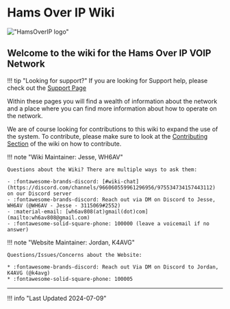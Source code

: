 # Hams Over IP Wiki

!["HamsOverIP logo"](https://hamsoverip.com/static/media/banner.fd512c01e82a6f4ed378.webp)

## Welcome to the wiki for the Hams Over IP VOIP Network

!!! tip "Looking for support?"
    If you are looking for Support help, please check out the [Support Page](./General/user_guides/support.md)

Within these pages you will find a wealth of information about the network and a place where you can find more information about how to operate on the network.

We are of course looking for contributions to this wiki to expand the use of the system. To contribute, please make sure to look at the [Contributing Section](./wiki/overview.md) of the wiki on how to contribute.

<div class="grid" markdown>

!!! note "Wiki Maintainer: Jesse, WH6AV"

    Questions about the Wiki? There are multiple ways to ask them:

    - :fontawesome-brands-discord: [#wiki-chat](https://discord.com/channels/966060559961296956/975534734157443112) on our Discord server
    - :fontawesome-brands-discord: Reach out via DM on Discord to Jesse, WH6AV (@WH6AV - Jesse - 3115069#2552)
    - :material-email: [wh6av808(at)gmail(dot)com](mailto:wh6av808@gmail.com)
    - :fontawesome-solid-square-phone: 100000 (leave a voicemail if no answer)

!!! note "Website Maintainer: Jordan, K4AVG"

    Questions/Issues/Concerns about the Website:

    * :fontawesome-brands-discord: Reach out Via DM on Discord to Jordan, K4AVG (@k4avg)
    * :fontawesome-solid-square-phone: 100005

</div>

----

!!! info "Last Updated 2024-07-09"
